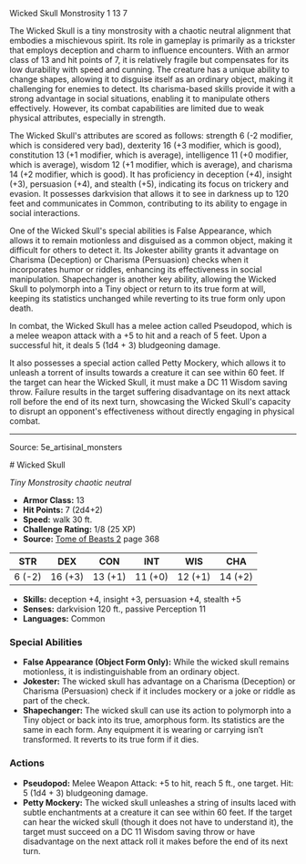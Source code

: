<MonsterName/>Wicked Skull</MonsterName>
<CreatureType/>Monstrosity</CreatureType>
<CR/>1</CR>
<AC/>13</AC>
<HP/>7</HP>
<summary>The Wicked Skull is a tiny monstrosity with a chaotic neutral alignment that embodies a mischievous spirit. Its role in gameplay is primarily as a trickster that employs deception and charm to influence encounters. With an armor class of 13 and hit points of 7, it is relatively fragile but compensates for its low durability with speed and cunning. The creature has a unique ability to change shapes, allowing it to disguise itself as an ordinary object, making it challenging for enemies to detect. Its charisma-based skills provide it with a strong advantage in social situations, enabling it to manipulate others effectively. However, its combat capabilities are limited due to weak physical attributes, especially in strength.</summary>

<detail>

The Wicked Skull's attributes are scored as follows: strength 6 (-2 modifier, which is considered very bad), dexterity 16 (+3 modifier, which is good), constitution 13 (+1 modifier, which is average), intelligence 11 (+0 modifier, which is average), wisdom 12 (+1 modifier, which is average), and charisma 14 (+2 modifier, which is good). It has proficiency in deception (+4), insight (+3), persuasion (+4), and stealth (+5), indicating its focus on trickery and evasion. It possesses darkvision that allows it to see in darkness up to 120 feet and communicates in Common, contributing to its ability to engage in social interactions.

One of the Wicked Skull's special abilities is False Appearance, which allows it to remain motionless and disguised as a common object, making it difficult for others to detect it. Its Jokester ability grants it advantage on Charisma (Deception) or Charisma (Persuasion) checks when it incorporates humor or riddles, enhancing its effectiveness in social manipulation. Shapechanger is another key ability, allowing the Wicked Skull to polymorph into a Tiny object or return to its true form at will, keeping its statistics unchanged while reverting to its true form only upon death.

In combat, the Wicked Skull has a melee action called Pseudopod, which is a melee weapon attack with a +5 to hit and a reach of 5 feet. Upon a successful hit, it deals 5 (1d4 + 3) bludgeoning damage. 

It also possesses a special action called Petty Mockery, which allows it to unleash a torrent of insults towards a creature it can see within 60 feet. If the target can hear the Wicked Skull, it must make a DC 11 Wisdom saving throw. Failure results in the target suffering disadvantage on its next attack roll before the end of its next turn, showcasing the Wicked Skull's capacity to disrupt an opponent's effectiveness without directly engaging in physical combat.</detail>



---

Source: 5e_artisinal_monsters

<statblock>
# Wicked Skull

*Tiny* *Monstrosity* *chaotic neutral*

- **Armor Class:** 13
- **Hit Points:** 7 (2d4+2)
- **Speed:** walk 30 ft.
- **Challenge Rating:** 1/8 (25 XP)
- **Source:** [Tome of Beasts 2](https://koboldpress.com/kpstore/product/tome-of-beasts-2-for-5th-edition) page 368

| STR | DEX | CON | INT | WIS | CHA |
| --- | --- | --- | --- | --- | --- |
| 6 (-2) | 16 (+3) | 13 (+1) | 11 (+0) | 12 (+1) | 14 (+2) |

- **Skills:** deception +4, insight +3, persuasion +4, stealth +5
- **Senses:** darkvision 120 ft., passive Perception 11
- **Languages:** Common

### Special Abilities

- **False Appearance (Object Form Only):** While the wicked skull remains motionless, it is indistinguishable from an ordinary object.
- **Jokester:** The wicked skull has advantage on a Charisma (Deception) or Charisma (Persuasion) check if it includes mockery or a joke or riddle as part of the check.
- **Shapechanger:** The wicked skull can use its action to polymorph into a Tiny object or back into its true, amorphous form. Its statistics are the same in each form. Any equipment it is wearing or carrying isn’t transformed. It reverts to its true form if it dies.

### Actions

- **Pseudopod:** Melee Weapon Attack: +5 to hit, reach 5 ft., one target. Hit: 5 (1d4 + 3) bludgeoning damage.
- **Petty Mockery:** The wicked skull unleashes a string of insults laced with subtle enchantments at a creature it can see within 60 feet. If the target can hear the wicked skull (though it does not have to understand it), the target must succeed on a DC 11 Wisdom saving throw or have disadvantage on the next attack roll it makes before the end of its next turn.


</statblock>


